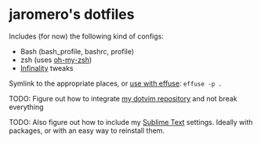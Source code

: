 # jaromero's dotfiles

Includes (for now) the following kind of configs:

* Bash (bash_profile, bashrc, profile)
* zsh (uses [oh-my-zsh](https://github.com/robbyrussell/oh-my-zsh))
* [Infinality](http://www.infinality.net) tweaks

Symlink to the appropriate places, or [use with effuse](https://github.com/programble/effuse): `effuse -p .`

TODO: Figure out how to integrate [my dotvim repository](https://github.com/jaromero/dotvim) and not break everything

TODO: Also figure out how to include my [Sublime Text](http://www.sublimetext.com) settings. Ideally with packages, or with an easy way to reinstall them.
